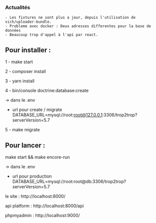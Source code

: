 ### Actualités
    - Les fixtures ne sont plus a jour, depuis l'utilisation de vich/uploader-bundle.
    - Probleme avec docker : Deux adresses differentes pour la base de données
    - Beaucoup trop d'appel à l'api par react.

## Pour installer :

1 - make start

2 - composer install

3 - yarn install

4 - bin/console doctrine:database:create

-> dans le .env
* url pour create / migrate
DATABASE_URL=mysql://root:root@127.0.0.1:3306/trop2trop?serverVersion=5.7

5 - make migrate

## Pour lancer :

make start && make encore-run

-> dans le .env
*  url pour production
DATABASE_URL=mysql://root:root@db:3306/trop2trop?serverVersion=5.7



le site : http://localhost:8000/

api platform : http://localhost:8000/api

phpmyadmin : http://localhost:9000/
